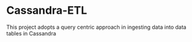 # Cassandra-ETL

This project adopts a query centric approach in ingesting data into data tables in Cassandra
